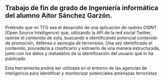 ## Trabajo de fin de grado de Ingeniería informática del alumno Aitor Sánchez Garzón.
Pretendo que mi TFG sea el desarrollo de una aplicación de rastreo OSINT (Open Source Intelligence) que, utilizando la API de la red social Twitter, rastree el contenido de esta, buscando e identificando potencial contenido de promoción, defensa o apología de terrorismo. 
Una vez identificado el contenido, procedería a clasificarlo y extraerlo de una manera estructurada, junto con los datos y metadatos de la identificación del usuario que lo ha publicado.

Esta herramienta podría ser utilizada en el entorno de las agencias de inteligencia para identificar y monitorizar potenciales amenazas terroristas.


